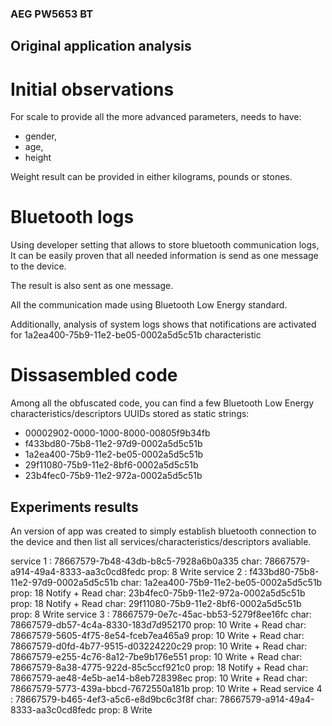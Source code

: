 ### AEG PW5653 BT

## Original application analysis

# Initial observations

For scale to provide all the more advanced parameters, needs to have:

* gender,
* age,
* height

Weight result can be provided in either kilograms, pounds or stones.

# Bluetooth logs

Using developer setting that allows to store bluetooth communication logs,
It can be easily proven that all needed information is send as one message to
the device.

The result is also sent as one message.

All the communication made using Bluetooth Low Energy standard.

Additionally, analysis of system logs shows that notifications are activated for
1a2ea400-75b9-11e2-be05-0002a5d5c51b characteristic

# Dissasembled code

Among all the obfuscated code, you can find a few Bluetooth Low Energy
characteristics/descriptors UUIDs stored as static strings:

* 00002902-0000-1000-8000-00805f9b34fb
* f433bd80-75b8-11e2-97d9-0002a5d5c51b
* 1a2ea400-75b9-11e2-be05-0002a5d5c51b
* 29f11080-75b9-11e2-8bf6-0002a5d5c51b
* 23b4fec0-75b9-11e2-972a-0002a5d5c51b

## Experiments results

An version of app was created to simply establish bluetooth connection to
the device and then list all services/characteristics/descriptors avaliable.

service 1 : 78667579-7b48-43db-b8c5-7928a6b0a335
  char: 78667579-a914-49a4-8333-aa3c0cd8fedc
   prop: 8 Write
service 2 : f433bd80-75b8-11e2-97d9-0002a5d5c51b
  char: 1a2ea400-75b9-11e2-be05-0002a5d5c51b
   prop: 18 Notify + Read
  char: 23b4fec0-75b9-11e2-972a-0002a5d5c51b
   prop: 18 Notify + Read
  char: 29f11080-75b9-11e2-8bf6-0002a5d5c51b
   prop: 8 Write
service 3 : 78667579-0e7c-45ac-bb53-5279f8ee16fc
  char: 78667579-db57-4c4a-8330-183d7d952170
   prop: 10 Write + Read
  char: 78667579-5605-4f75-8e54-fceb7ea465a9
   prop: 10 Write + Read
  char: 78667579-d0fd-4b77-9515-d03224220c29
   prop: 10 Write + Read
  char: 78667579-e255-4c76-8a12-7be9b176e551
   prop: 10 Write + Read
  char: 78667579-8a38-4775-922d-85c5ccf921c0
   prop: 18 Notify + Read
  char: 78667579-ae48-4e5b-ae14-b8eb728398ec
   prop: 10 Write + Read
  char: 78667579-5773-439a-bbcd-7672550a181b
   prop: 10 Write + Read
service 4 : 78667579-b465-4ef3-a5c6-e8d9bc6c3f8f
  char: 78667579-a914-49a4-8333-aa3c0cd8fedc
   prop: 8 Write

